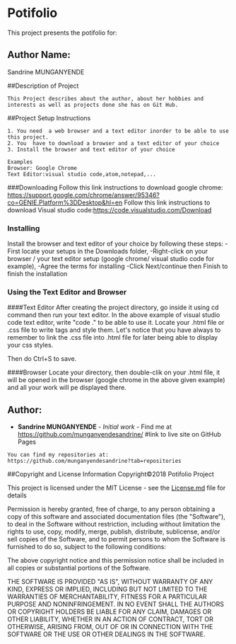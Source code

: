 
# Potifolio

This project presents the potifolio for:
## Author Name:

Sandrine MUNGANYENDE

##Description of Project
```
This Project describes about the author, about her hobbies and interests as well as projects done she has on Git Hub.
```

##Project Setup Instructions
```
1. You need  a web browser and a text editor inorder to be able to use this project.
2. You  have to download a browser and a text editor of your choice
3. Install the browser and text editor of your choice
```

```
Examples
Browser: Google Chrome
Text Editor:visual studio code,atom,notepad,... 
```

###Downloading
Follow this link instructions to download google chrome: https://support.google.com/chrome/answer/95346?co=GENIE.Platform%3DDesktop&hl=en
Follow this link instructions to download Visual studio code:https://code.visualstudio.com/Download

### Installing

Install the browser and text editor of your choice by following these steps:
   -First locate your setups in the Downloads folder,
   -Right-click on your browser / your text editor setup (google chrome/ visual studio code for example),
   -Agree the terms for installing
   -Click Next/continue then Finish to finish the installation

### Using the Text Editor and Browser

####Text Editor
After creating the project directory, go inside it using cd command then run your text editor. In the above example of visual studio code text editor, write "code ." to be able to use it.
Locate your .html file or .css file to write tags and style them. 
Let's notice that you have always to remember to link the .css file into .html file for later being able to display your css styles.

Then do Ctrl+S to save.

####Browser
Locate your directory, then double-clik on your .html file, it will be opened in the browser (google chrome in the above given example) and all your work will pe displayed there.


## Author:

* **Sandrine MUNGANYENDE** - *Initial work* - Find me at https://github.com/munganyendesandrine/
#link to live site on GitHub Pages
```
You can find my repositories at: https://github.com/munganyendesandrine?tab=repositories
```

##Copyright and License Information
Copyright©2018 Potifolio Project

This project is licensed under the MIT License - see the [License.md](LICENSE.md) file for details

Permission is hereby granted, free of charge, to any person obtaining a copy of this software and associated documentation files (the "Software"), to deal in the Software without restriction, including without limitation the rights to use, copy, modify, merge, publish, distribute, sublicense, and/or sell copies of the Software, and to permit persons to whom the Software is furnished to do so, subject to the following conditions:

The above copyright notice and this permission notice shall be included in all copies or substantial portions of the Software.

THE SOFTWARE IS PROVIDED "AS IS", WITHOUT WARRANTY OF ANY KIND, EXPRESS OR IMPLIED, INCLUDING BUT NOT LIMITED TO THE WARRANTIES OF MERCHANTABILITY, FITNESS FOR A PARTICULAR PURPOSE AND NONINFRINGEMENT. IN NO EVENT SHALL THE AUTHORS OR COPYRIGHT HOLDERS BE LIABLE FOR ANY CLAIM, DAMAGES OR OTHER LIABILITY, WHETHER IN AN ACTION OF CONTRACT, TORT OR OTHERWISE, ARISING FROM, OUT OF OR IN CONNECTION WITH THE SOFTWARE OR THE USE OR OTHER DEALINGS IN THE SOFTWARE.

